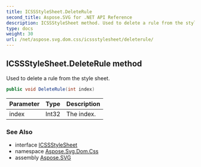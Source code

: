 ```yaml
---
title: ICSSStyleSheet.DeleteRule
second_title: Aspose.SVG for .NET API Reference
description: ICSSStyleSheet method. Used to delete a rule from the style sheet
type: docs
weight: 30
url: /net/aspose.svg.dom.css/icssstylesheet/deleterule/
---
```

## ICSSStyleSheet.DeleteRule method

Used to delete a rule from the style sheet.

```csharp
public void DeleteRule(int index)
```

| Parameter | Type | Description |
| --- | --- | --- |
| index | Int32 | The index. |

### See Also

* interface [ICSSStyleSheet](../)
* namespace [Aspose.Svg.Dom.Css](../../icssstylesheet/)
* assembly [Aspose.SVG](../../../)
